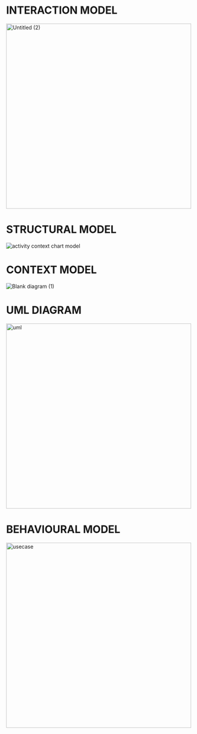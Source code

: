# INTERACTION MODEL
<img height="500" alt="Untitled (2)" src="https://github.com/Lynnvanessa/DinnerDice/assets/55311795/ee9ffdb8-b5c7-489e-94ce-0c8fdb6b0cb9">

# STRUCTURAL MODEL
![activity context chart model](https://github.com/Lynnvanessa/DinnerDice/assets/55311795/4ac65529-4d04-492e-ad02-56eac7da3d0d)

# CONTEXT MODEL
![Blank diagram (1)](https://github.com/Lynnvanessa/DinnerDice/assets/55311795/edc4c667-2462-4cfd-9acc-80db113efcb5)

# UML DIAGRAM
<img height="500" alt="uml" src="https://github.com/Lynnvanessa/DinnerDice/assets/55311795/f508ea0c-dd3c-4b0a-99cf-b52f4b55e57c">

# BEHAVIOURAL MODEL
<img height="500" alt="usecase" src="https://github.com/Lynnvanessa/DinnerDice/assets/55311795/9087e276-f8d2-4e9e-b9a8-4bce758f2e54">
